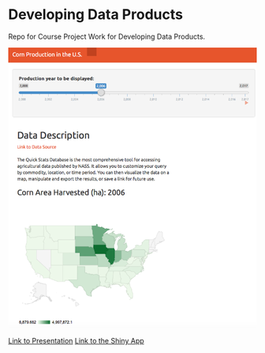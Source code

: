 # Developing Data Products

Repo for Course Project Work for Developing Data Products. 


![Title image](readme_img/image.png)

[Link to Presentation](http://rpubs.com/kdhakal/DDProjects)
[Link to the Shiny App](https://kdhakal.shinyapps.io/DevelopingDataProducts-CourseProject/) 





